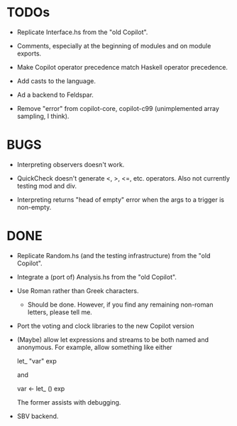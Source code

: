 TODOs
=====

*   Replicate Interface.hs from the "old Copilot".

*   Comments, especially at the beginning of modules and on module exports.

*   Make Copilot operator precedence match Haskell operator precedence.

*   Add casts to the language.

*   Ad a backend to Feldspar.

*   Remove "error" from copilot-core, copilot-c99 (unimplemented array sampling,
    I think).

BUGS
====

*   Interpreting observers doesn't work.

*   QuickCheck doesn't generate <, >, <=, etc. operators.  Also not currently
    testing mod and div.

*   Interpreting returns "head of empty" error when the args to a trigger is non-empty.

DONE
====

*   Replicate Random.hs (and the testing infrastructure) from the "old Copilot".

*   Integrate a (port of) Analysis.hs from the "old Copilot".

*   Use Roman rather than Greek characters.

    +   Should be done. However, if you find any remaining non-roman letters,
        please tell me.

*   Port the voting and clock libraries to the new Copilot version

*   (Maybe) allow let expressions and streams to be both named and anonymous.
    For example, allow something like either

    let_ "var" exp

    and 
    
    var <- let_ () exp 

    The former assists with debugging.

*   SBV backend.
